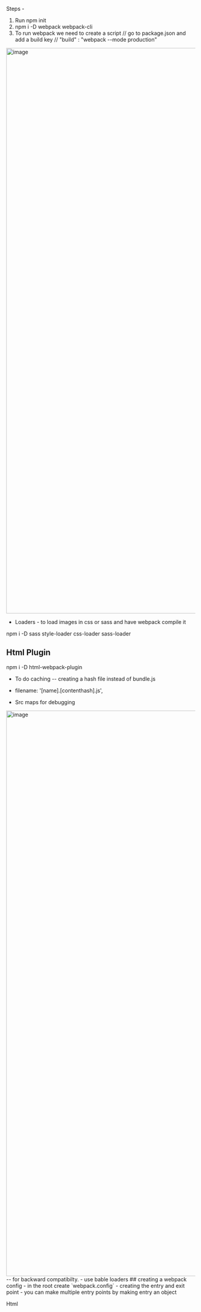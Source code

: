 Steps -
1) Run npm init
2)  npm i -D webpack webpack-cli
3) To run webpack we need to create a script
// go to package.json and add a build key
// "build" : "webpack --mode production"

<img width="1502" alt="image" src="https://user-images.githubusercontent.com/56376002/221406120-a40586c9-cf6b-444b-90ec-f86e48a81944.png">

- Loaders -
to load images in css or sass and have webpack compile it

npm i -D sass style-loader css-loader sass-loader

## Html Plugin

npm i -D html-webpack-plugin
- To do caching -- creating a hash file instead of bundle.js 
- filename: '[name].[contenthash].js',

- Src maps for debugging

<img width="1502" alt="image" src="https://user-images.githubusercontent.com/56376002/221407688-c59e1e7b-1460-4179-8dc8-430896c2b87e.png">
-- for backward compatibilty. -
use bable loaders
## creating a webpack config
- in the root create `webpack.config`
- creating the entry and exit point
- you can make multiple entry points by making entry an object 

Html 

